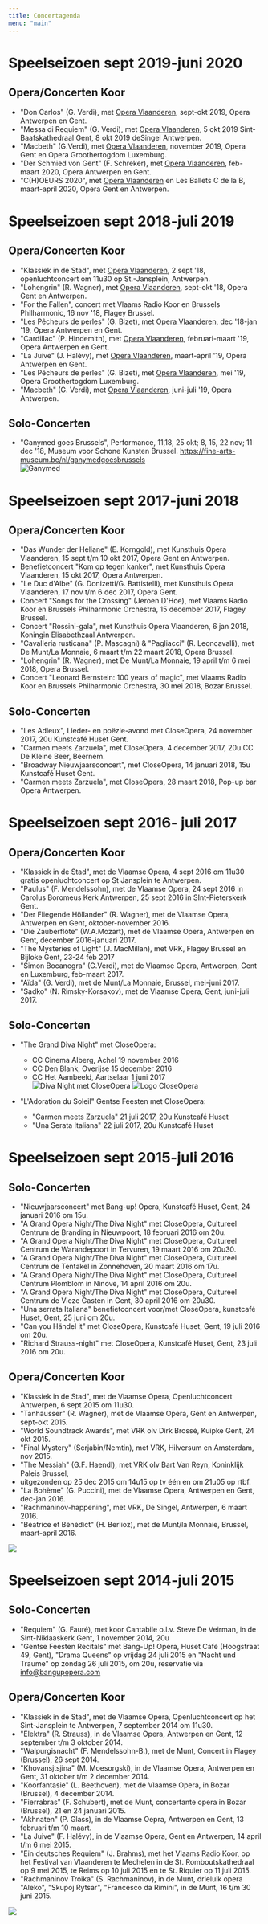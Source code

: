 ```yaml
---
title: Concertagenda
menu: "main"
---
```

# Speelseizoen sept 2019-juni 2020

## Opera/Concerten Koor

* "Don Carlos" (G. Verdi), met [Opera Vlaanderen](https://operaballet.be/nl), sept-okt 2019, Opera Antwerpen en Gent.
* "Messa di Requiem" (G. Verdi), met [Opera Vlaanderen](https://operaballet.be/nl), 5 okt 2019 Sint-Baafskathedraal Gent, 8 okt 2019 deSingel Antwerpen.
* "Macbeth" (G.Verdi), met [Opera Vlaanderen](https://operaballet.be/nl), november 2019, Opera Gent en Opera Groothertogdom Luxemburg.
* "Der Schmied von Gent" (F. Schreker), met [Opera Vlaanderen](https://operaballet.be/nl), feb-maart 2020, Opera Antwerpen en Gent.
* "C(H)OEURS 2020", met [Opera Vlaanderen](https://operaballet.be/nl) en Les Ballets C de la B, maart-april 2020, Opera Gent en Antwerpen.


# Speelseizoen sept 2018-juli 2019

## Opera/Concerten Koor

* "Klassiek in de Stad", met [Opera Vlaanderen](https://operaballet.be/nl), 2 sept '18, openluchtconcert om 11u30 op St.-Jansplein, Antwerpen.
* "Lohengrin" (R. Wagner), met [Opera Vlaanderen](https://operaballet.be/nl), sept-okt '18, Opera Gent en Antwerpen.
* "For the Fallen", concert met Vlaams Radio Koor en Brussels Philharmonic, 16 nov '18, Flagey Brussel.
* "Les Pêcheurs de perles" (G. Bizet), met [Opera Vlaanderen](https://operaballet.be/nl), dec '18-jan '19, Opera Antwerpen en Gent.
* "Cardillac" (P. Hindemith), met [Opera Vlaanderen](https://operaballet.be/nl), februari-maart '19, Opera Antwerpen en Gent.
* "La Juive" (J. Halévy), met [Opera Vlaanderen](https://operaballet.be/nl), maart-april '19, Opera Antwerpen en Gent.
* "Les Pêcheurs de perles" (G. Bizet), met [Opera Vlaanderen](https://operaballet.be/nl), mei '19, Opera Groothertogdom Luxemburg.
* "Macbeth" (G. Verdi), met [Opera Vlaanderen](https://operaballet.be/nl), juni-juli '19, Opera Antwerpen.

## Solo-Concerten

* "Ganymed goes Brussels", Performance, 11,18, 25 okt; 8, 15, 22 nov; 11 dec '18, Museum voor Schone Kunsten Brussel. <https://fine-arts-museum.be/nl/ganymedgoesbrussels>  
![Ganymed](/images/others/ganymed.jpg)

# Speelseizoen sept 2017-juni 2018

## Opera/Concerten Koor

* "Das Wunder der Heliane" (E. Korngold), met Kunsthuis Opera Vlaanderen, 15 sept t/m 10 okt 2017, Opera Gent en Antwerpen.
* Benefietconcert "Kom op tegen kanker", met Kunsthuis Opera Vlaanderen, 15 okt 2017, Opera Antwerpen.
* "Le Duc d'Albe" (G. Donizetti/G. Battistelli), met Kunsthuis Opera Vlaanderen, 17 nov t/m 6 dec 2017, Opera Gent.
* Concert "Songs for the Crossing" (Jeroen D'Hoe), met Vlaams Radio Koor en Brussels Philharmonic Orchestra, 15 december 2017, Flagey Brussel.
* Concert "Rossini-gala", met Kunsthuis Opera Vlaanderen, 6 jan 2018, Koningin Elisabethzaal Antwerpen.
* "Cavalleria rusticana" (P. Mascagni) & "Pagliacci" (R. Leoncavalli), met De Munt/La Monnaie, 6 maart t/m 22 maart 2018, Opera Brussel.
* "Lohengrin" (R. Wagner), met De Munt/La Monnaie, 19 april t/m 6 mei 2018, Opera Brussel.
* Concert "Leonard Bernstein: 100 years of magic", met Vlaams Radio Koor en Brussels Philharmonic Orchestra, 30 mei 2018, Bozar Brussel.

## Solo-Concerten

* "Les Adieux", Lieder- en poëzie-avond met CloseOpera, 24 november 2017, 20u Kunstcafé Huset Gent.
* "Carmen meets Zarzuela", met CloseOpera, 4 december 2017, 20u CC De Kleine Beer, Beernem.
* "Broadway Nieuwjaarsconcert", met CloseOpera, 14 januari 2018, 15u Kunstcafé Huset Gent.
* "Carmen meets Zarzuela", met CloseOpera, 28 maart 2018, Pop-up bar Opera Antwerpen.

# Speelseizoen sept 2016- juli 2017

## Opera/Concerten Koor

* "Klassiek in de Stad", met de Vlaamse Opera, 4 sept 2016 om 11u30 gratis openluchtconcert op St Jansplein te Antwerpen.
* "Paulus" (F. Mendelssohn), met de Vlaamse Opera, 24 sept 2016 in Carolus Boromeus Kerk Antwerpen, 25 sept 2016 in SInt-Pieterskerk Gent.
* "Der Fliegende Höllander" (R. Wagner), met de Vlaamse Opera, Antwerpen en Gent, oktober-november 2016.
* "Die Zauberflöte" (W.A.Mozart), met de Vlaamse Opera, Antwerpen en Gent, december 2016-januari 2017.
* "The Mysteries of Light" (J. MacMillan), met VRK, Flagey Brussel en Bijloke Gent, 23-24 feb 2017
* "Simon Bocanegra" (G.Verdi), met de Vlaamse Opera, Antwerpen, Gent en Luxemburg, feb-maart 2017.
* "Aïda" (G. Verdi), met de Munt/La Monnaie, Brussel, mei-juni 2017.
* "Sadko" (N. Rimsky-Korsakov), met de Vlaamse Opera, Gent, juni-juli 2017.

## Solo-Concerten

* "The Grand Diva Night" met CloseOpera:
    * CC Cinema Alberg, Achel 19 november 2016
    * CC Den Blank, Overijse 15 december 2016
    * CC Het Aambeeld, Aartselaar 1 juni 2017  
![Diva Night met CloseOpera](/images/others/CloseOpera-2016.jpg)  ![Logo CloseOpera](/images/others/LogoCloseOpera.jpg)

* "L'Adoration du Soleil" Gentse Feesten met CloseOpera:
    * "Carmen meets Zarzuela" 21 juli 2017, 20u Kunstcafé Huset
    * "Una Serata Italiana" 22 juli 2017, 20u  Kunstcafé Huset

# Speelseizoen sept 2015-juli 2016

## Solo-Concerten

* "Nieuwjaarsconcert" met Bang-up! Opera, Kunstcafé Huset, Gent, 24 januari 2016 om 15u.
* "A Grand Opera Night/The Diva Night" met CloseOpera, Cultureel Centrum de Branding in Nieuwpoort, 18 februari 2016 om 20u.
* "A Grand Opera Night/The Diva Night" met CloseOpera, Cultureel Centrum de Warandepoort in Tervuren, 19 maart 2016 om 20u30.
* "A Grand Opera Night/The Diva Night" met CloseOpera, Cultureel Centrum de Tentakel in Zonnehoven, 20 maart 2016 om 17u.
* "A Grand Opera Night/The Diva Night" met CloseOpera, Cultureel Centrum Plomblom in Ninove, 14 april 2016 om 20u.
* "A Grand Opera Night/The Diva Night" met CloseOpera, Cultureel Centrum de Vieze Gasten in Gent, 30 april 2016 om 20u30.
* "Una serrata Italiana" benefietconcert voor/met CloseOpera, kunstcafé Huset, Gent, 25 juni om 20u.
* "Can you Händel it" met CloseOpera, Kunstcafé Huset, Gent, 19 juli 2016 om 20u.
* "Richard Strauss-night" met CloseOpera, Kunstcafé Huset, Gent, 23 juli 2016 om 20u.

## Opera/Concerten Koor

* "Klassiek in de Stad", met de Vlaamse Opera, Openluchtconcert Antwerpen, 6 sept 2015 om 11u30.
* "Tanhäusser" (R. Wagner), met de Vlaamse Opera, Gent en Antwerpen, sept-okt 2015.
* "World Soundtrack Awards", met VRK olv Dirk Brossé, Kuipke Gent, 24 okt 2015.
* "Final Mystery" (Scrjabin/Nemtin), met VRK, Hilversum en Amsterdam, nov 2015.
* "The Messiah" (G.F. Haendl), met VRK olv Bart Van Reyn, Koninklijk Paleis Brussel,
* uitgezonden op 25 dec 2015 om 14u15 op tv één en om 21u05 op rtbf.
* "La Bohème" (G. Puccini), met de Vlaamse Opera, Antwerpen en Gent, dec-jan 2016.
* "Rachmaninov-happening", met VRK, De Singel, Antwerpen, 6 maart 2016.
* "Béatrice et Bénédict" (H. Berlioz), met de Munt/la Monnaie, Brussel, maart-april 2016.

![](/images/fotos/paleisconcert-met-vrk-dec-2015/thumbnails/Paleisconcert1.jpg)

# Speelseizoen sept 2014-juli 2015

## Solo-Concerten

* "Requiem" (G. Fauré), met koor Cantabile o.l.v. Steve De Veirman, in de Sint-Niklaaskerk Gent, 1 november 2014, 20u
* "Gentse Feesten Recitals" met Bang-Up! Opera, Huset Café (Hoogstraat 49, Gent), "Drama Queens" op vrijdag 24 juli 2015 en "Nacht und Traume" op zondag 26 juli 2015, om 20u, reservatie via info@bangupopera.com

## Opera/Concerten Koor

* "Klassiek in de Stad", met de Vlaamse Opera, Openluchtconcert op het Sint-Jansplein te Antwerpen, 7 september 2014 om 11u30.
* "Elektra" (R. Strauss), in de Vlaamse Opera, Antwerpen en Gent, 12 september t/m 3 oktober 2014.
* "Walpurgisnacht" (F. Mendelssohn-B.), met de Munt, Concert in Flagey (Brussel), 26 sept 2014.
* "Khovansjtsjina" (M. Moesorgski), in de Vlaamse Opera, Antwerpen en Gent, 31 oktober t/m 2 december 2014.
* "Koorfantasie" (L. Beethoven), met de Vlaamse Opera, in Bozar (Brussel), 4 december 2014.
* "Fierrabras" (F. Schubert), met de Munt, concertante opera in Bozar (Brussel), 21 en 24 januari 2015.
* "Akhnaten" (P. Glass), in de Vlaamse Oepra, Antwerpen en Gent, 13 februari t/m 10 maart.
* "La Juive" (F. Halévy), in de Vlaamse Opera, Gent en Antwerpen, 14 april t/m 6 mei 2015.
* "Ein deutsches Requiem" (J. Brahms), met het Vlaams Radio Koor, op het Festival van Vlaanderen te Mechelen in de St. Romboutskathedraal op 9 mei 2015, te Reims op 10 juli 2015 en te St. Riquier op 11 juli 2015.
* "Rachmaninov Troika" (S. Rachmaninov), in de Munt, drieluik opera "Aleko", "Skupoj Rytsar", "Francesco da Rimini", in de Munt, 16 t/m 30 juni 2015.

![](/images/others/bang-up_GentseFeesten.jpg)